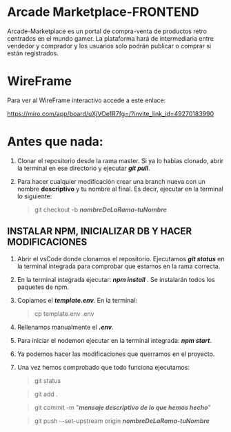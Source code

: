 # Arcade Marketplace-FRONTEND

Arcade-Marketplace es un portal de compra-venta de productos retro centrados en el mundo gamer.
La plataforma hará de intermediaria entre vendedor y comprador y los usuarios solo podrán publicar o comprar si están registrados.

# WireFrame

Para ver al WireFrame interactivo accede a este enlace:

https://miro.com/app/board/uXjVOe1R7fg=/?invite_link_id=49270183990

# Antes que nada:

1.  Clonar el repositorio desde la rama master. Si ya lo habías clonado, abrir la terminal en ese directorio y ejecutar **_git pull_**.

2.  Para hacer cualquier modificación crear una branch nueva con un nombre **descriptivo** y tu nombre al final. Es decir, ejecutar en la terminal lo siguiente:

    > git checkout -b **_nombreDeLaRama-tuNombre_**

## INSTALAR NPM, INICIALIZAR DB Y HACER MODIFICACIONES

1.  Abrir el vsCode donde clonamos el repositorio. Ejecutamos **_git status_** en la terminal integrada para comprobar que estamos en la rama correcta.

2.  En la terminal integrada ejecutar: **_npm install_** . Se instalarán todos los paquetes de npm.

3.  Copiamos el **_template.env_**. En la terminal:

    > cp template.env .env

4.  Rellenamos manualmente el **_.env_**.

5.  Para iniciar el nodemon ejecutar en la terminal integrada: **_npm start_**.

6.  Ya podemos hacer las modificaciones que querramos en el proyecto.

7.  Una vez hemos comprobado que todo funciona ejecutamos:

    > git status

    > git add .

    > git commit -m "**_mensaje descriptivo de lo que hemos hecho_**"

    > git push --set-upstream origin **_nombreDeLaRama-tuNombre_**
